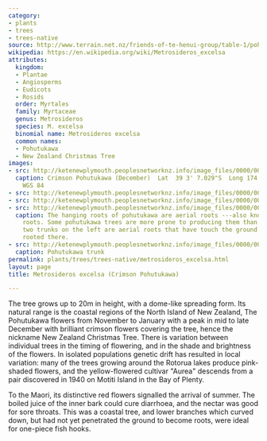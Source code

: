 ```yaml
---
category:
- plants
- trees
- trees-native
source: http://www.terrain.net.nz/friends-of-te-henui-group/table-1/pohutukawa.html
wikipedia: https://en.wikipedia.org/wiki/Metrosideros_excelsa
attributes:
  kingdom:
  - Plantae
  - Angiosperms
  - Eudicots
  - Rosids
  order: Myrtales
  family: Myrtaceae
  genus: Metrosideros
  species: M. excelsa
  binomial name: Metrosideros excelsa
  common names:
  - Pohutukawa
  - New Zealand Christmas Tree
images:
- src: http://ketenewplymouth.peoplesnetworknz.info/image_files/0000/0000/5143/Red_pohutukawa_22-12-2009_9-06-41_a.m..jpg
  caption: Crimson Pohutukawa (December)  Lat  39 3' 7.029"S  Long 174 5' 28.19E  Datum
    WGS 84
- src: http://ketenewplymouth.peoplesnetworknz.info/image_files/0000/0005/4344/Metrosideros_excelsa__Crimson_Pohutukawa-004.JPG
- src: http://ketenewplymouth.peoplesnetworknz.info/image_files/0000/0005/4349/Metrosideros_excelsa__Crimson_Pohutukawa-003.JPG
- src: http://ketenewplymouth.peoplesnetworknz.info/image_files/0000/0003/0059/Metrosideros_excelsa__Pohutukawa-002.JPG
  caption: The hanging roots of pohutukawa are aerial roots ---also known as adventitious
    roots. Some pohutukawa trees are more prone to producing them than others.  The
    two trunks on the left are aerial roots that have touch the ground and are now
    rooted there.
- src: http://ketenewplymouth.peoplesnetworknz.info/image_files/0000/0000/3983/Pohutukaka_Trunk.JPG
  caption: Pohutukawa trunk
permalink: plants/trees/trees-native/metrosideros_excelsa.html
layout: page
title: Metrosideros excelsa (Crimson Pohutukawa)

---
```

The tree grows up to 20m in height, with a dome-like spreading form. Its natural range is the coastal regions of the North Island of New Zealand, The Pohutukawa flowers from November to January with a peak in mid to late December with brilliant crimson flowers covering the tree, hence the nickname New Zealand Christmas Tree. There is variation between individual trees in the timing of flowering, and in the shade and brightness of the flowers. In isolated populations genetic drift has resulted in local variation: many of the trees growing around the Rotorua lakes produce pink-shaded flowers, and the yellow-flowered cultivar "Aurea" descends from a pair discovered in 1940 on Motiti Island in the Bay of Plenty. 

To the Maori, its distinctive red flowers signalled the arrival of summer. The boiled juice of the inner bark could cure diarrhoea, and the nectar was good for sore throats. This was a coastal tree, and lower branches which curved down, but had not yet penetrated the ground to become roots, were ideal for one-piece fish hooks.
